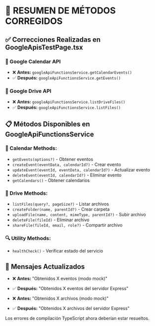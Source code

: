 # 🔧 RESUMEN DE MÉTODOS CORREGIDOS

## ✅ Correcciones Realizadas en GoogleApisTestPage.tsx

### 📅 Google Calendar API
- ❌ **Antes:** `googleApiFunctionsService.getCalendarEvents()`
- ✅ **Después:** `googleApiFunctionsService.getEvents()`

### 📁 Google Drive API  
- ❌ **Antes:** `googleApiFunctionsService.listDriveFiles()`
- ✅ **Después:** `googleApiFunctionsService.listFiles()`

## 📋 Métodos Disponibles en GoogleApiFunctionsService

### 📅 Calendar Methods:
- `getEvents(options?)` - Obtener eventos
- `createEvent(eventData, calendarId?)` - Crear evento
- `updateEvent(eventId, eventData, calendarId?)` - Actualizar evento
- `deleteEvent(eventId, calendarId?)` - Eliminar evento
- `getCalendars()` - Obtener calendarios

### 📁 Drive Methods:
- `listFiles(query?, pageSize?)` - Listar archivos
- `createFolder(name, parentId?)` - Crear carpeta
- `uploadFile(name, content, mimeType, parentId?)` - Subir archivo
- `deleteFile(fileId)` - Eliminar archivo
- `shareFile(fileId, email, role?)` - Compartir archivo

### 🔍 Utility Methods:
- `healthCheck()` - Verificar estado del servicio

## 💬 Mensajes Actualizados
- ❌ **Antes:** "Obtenidos X eventos (modo mock)"
- ✅ **Después:** "Obtenidos X eventos del servidor Express"

- ❌ **Antes:** "Obtenidos X archivos (modo mock)"  
- ✅ **Después:** "Obtenidos X archivos del servidor Express"

Los errores de compilación TypeScript ahora deberían estar resueltos.
